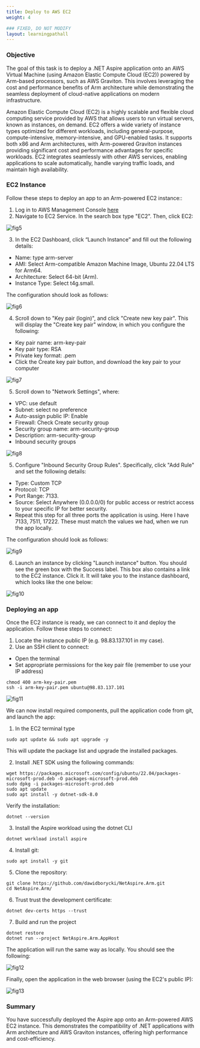 ```yaml
---
title: Deploy to AWS EC2
weight: 4

### FIXED, DO NOT MODIFY
layout: learningpathall
---
```


### Objective
The goal of this task is to deploy a .NET Aspire application onto an AWS Virtual Machine (using Amazon Elastic Compute Cloud (EC2)) powered by Arm-based processors, such as AWS Graviton. This involves leveraging the cost and performance benefits of Arm architecture while demonstrating the seamless deployment of cloud-native applications on modern infrastructure.

Amazon Elastic Compute Cloud (EC2) is a highly scalable and flexible cloud computing service provided by AWS that allows users to run virtual servers, known as instances, on demand. EC2 offers a wide variety of instance types optimized for different workloads, including general-purpose, compute-intensive, memory-intensive, and GPU-enabled tasks. It supports both x86 and Arm architectures, with Arm-powered Graviton instances providing significant cost and performance advantages for specific workloads. EC2 integrates seamlessly with other AWS services, enabling applications to scale automatically, handle varying traffic loads, and maintain high availability.

### EC2 Instance
Follow these steps to deploy an app to an Arm-powered EC2 instance::
1. Log in to AWS Management Console [here](http://console.aws.amazon.com)
2. Navigate to EC2 Service. In the search box type "EC2". Then, click EC2:

![fig5](figures/05.png)

3. In the EC2 Dashboard, click “Launch Instance” and fill out the following details:
* Name: type arm-server
* AMI: Select Arm-compatible Amazon Machine Image, Ubuntu 22.04 LTS for Arm64.
* Architecture: Select 64-bit (Arm).
* Instance Type: Select t4g.small.

The configuration should look as follows:

![fig6](figures/06.png)

4. Scroll down to "Key pair (login)", and click "Create new key pair". This will display the "Create key pair" window, in which you configure the following:
* Key pair name: arm-key-pair
* Key pair type: RSA
* Private key format: .pem
* Click the Create key pair button, and download the key pair to your computer

![fig7](figures/07.png)

5. Scroll down to "Network Settings", where:
* VPC: use default
* Subnet: select no preference
* Auto-assign public IP: Enable
* Firewall: Check Create security group
* Security group name: arm-security-group
* Description: arm-security-group
* Inbound security groups 

![fig8](figures/08.png)

5. Configure "Inbound Security Group Rules". Specifically, click "Add Rule" and set the following details:
* Type: Custom TCP
* Protocol: TCP
* Port Range: 7133.
* Source: Select Anywhere (0.0.0.0/0) for public access or restrict access to your specific IP for better security.
* Repeat this step for all three ports the application is using. Here I have 7133, 7511, 17222. These must match the values we had, when we run the app locally.

The configuration should look as follows:

![fig9](figures/09.png)

6. Launch an instance by clicking "Launch instance" button. You should see the green box with the Success label. This box also contains a link to the EC2 instance. Click it. It will take you to the instance dashboard, which looks like the one below:

![fig10](figures/10.png)

### Deploying an app
Once the EC2 instance is ready, we can connect to it and deploy the application. Follow these steps to connect:
1. Locate the instance public IP (e.g. 98.83.137.101 in my case).
2. Use an SSH client to connect:
* Open the terminal
* Set appropriate permissions for the key pair file (remember to use your IP address)
```console
chmod 400 arm-key-pair.pem                     
ssh -i arm-key-pair.pem ubuntu@98.83.137.101 
```

![fig11](figures/11.png)

We can now install required components, pull the application code from git, and launch the app:
1. In the EC2 terminal type 
```console
sudo apt update && sudo apt upgrade -y
```

This will update the package list and upgrade the installed packages.

2. Install .NET SDK using the following commands:
```console
wget https://packages.microsoft.com/config/ubuntu/22.04/packages-microsoft-prod.deb -O packages-microsoft-prod.deb
sudo dpkg -i packages-microsoft-prod.deb
sudo apt update
sudo apt install -y dotnet-sdk-8.0
```

Verify the installation:
```console
dotnet --version
```

3. Install the Aspire workload using the dotnet CLI
```console
dotnet workload install aspire
```

4. Install git:
```console
sudo apt install -y git
```

5. Clone the repository:
```console
git clone https://github.com/dawidborycki/NetAspire.Arm.git
cd NetAspire.Arm/
```

6. Trust trust the development certificate:
```console
dotnet dev-certs https --trust
```

7. Build and run the project
```console
dotnet restore
dotnet run --project NetAspire.Arm.AppHost
```

The application will run the same way as locally. You should see the following:

![fig12](figures/12.png)

Finally, open the application in the web browser (using the EC2's public IP):

![fig13](figures/13.png)

### Summary 
You have successfully deployed the Aspire app onto an Arm-powered AWS EC2 instance. This demonstrates the compatibility of .NET applications with Arm architecture and AWS Graviton instances, offering high performance and cost-efficiency.

